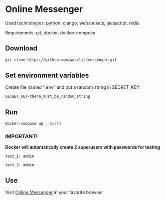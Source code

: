 # Online Messenger

Used technologies: python, django, websockets, javascript, redis

Requirements: git, docker, docker-compose

## Download
```bash
git clone https://github.com/woozlic/messenger.git
```

## Set environment variables

Create file named ".env" and put a random string in SECRET_KEY:
```bash
SECRET_KEY=there_must_be_random_string
```

## Run

```bash
docker-compose up --build
```

### IMPORTANT!

**Docker will automatically create 2 superusers with passwords for testing**

```test_1: admin```

```test_2: admin```

## Use

Visit [Online Messenger](http://127.0.0.1:7777) in your favorite browser